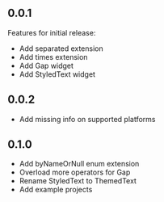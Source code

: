 ## 0.0.1

Features for initial release:

- Add separated extension
- Add times extension
- Add Gap widget
- Add StyledText widget

## 0.0.2

- Add missing info on supported platforms

## 0.1.0

- Add byNameOrNull enum extension
- Overload more operators for Gap
- Rename StyledText to ThemedText
- Add example projects
